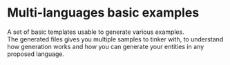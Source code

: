 # Multi-languages basic examples

A set of basic templates usable to generate various examples.  
The generated files gives you multiple samples to tinker with, to understand how generation works and how you can generate your entities in any proposed language. 


